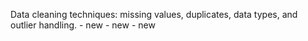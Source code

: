 Data cleaning techniques: missing values, duplicates, data types, and outlier handling. - new - new - new